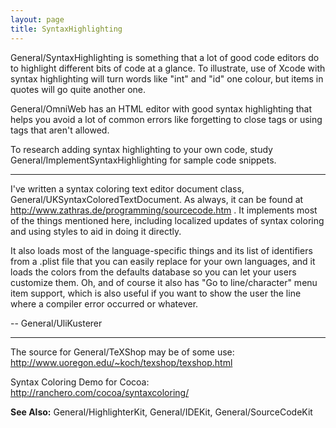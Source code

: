 ```yaml
---
layout: page
title: SyntaxHighlighting
---
```




General/SyntaxHighlighting is something that a lot of good code editors do to highlight different bits of code at a glance. To illustrate, use of Xcode with syntax highlighting will turn words like "int" and "id" one colour, but items in quotes will go quite another one.

General/OmniWeb has an HTML editor with good syntax highlighting that helps you avoid a lot of common errors like forgetting to close tags or using tags that aren't allowed.

To research adding syntax highlighting to your own code, study General/ImplementSyntaxHighlighting for sample code snippets.

----

I've written a syntax coloring text editor document class, General/UKSyntaxColoredTextDocument. As always, it can be found at http://www.zathras.de/programming/sourcecode.htm . It implements most of the things mentioned here, including localized updates of syntax coloring and using styles to aid in doing it directly.

It also loads most of the language-specific things and its list of identifiers from a .plist file that you can easily replace for your own languages, and it loads the colors from the defaults database so you can let your users customize them. Oh, and of course it also has "Go to line/character" menu item support, which is also useful if you want to show the user the line where a compiler error occurred or whatever.

-- General/UliKusterer

----

The source for General/TeXShop may be of some use:
http://www.uoregon.edu/~koch/texshop/texshop.html

Syntax Coloring Demo for Cocoa:
http://ranchero.com/cocoa/syntaxcoloring/

**See Also:**  General/HighlighterKit, General/IDEKit, General/SourceCodeKit

